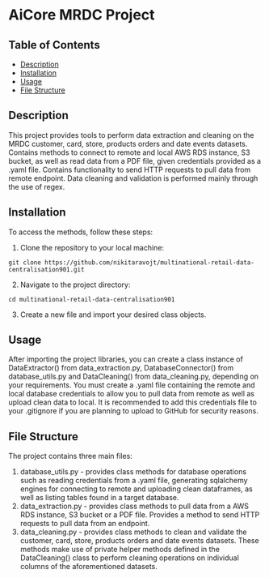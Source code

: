 # AiCore MRDC Project

## Table of Contents
- [Description](#description)
- [Installation](#installation)
- [Usage](#usage)
- [File Structure](#filestructure)

## Description
This project provides tools to perform data extraction and cleaning on the MRDC customer, card, store, products orders and date events datasets. 
Contains methods to connect to remote and local AWS RDS instance, S3 bucket, as well as read data from a PDF file, given credentials provided as
a .yaml file. Contains functionality to send HTTP requests to pull data from remote endpoint. Data cleaning and validation is performed mainly 
through the use of regex.

## Installation
To access the methods, follow these steps:
  1. Clone the repository to your local machine:
      
    git clone https://github.com/nikitaravojt/multinational-retail-data-centralisation901.git
  
  2. Navigate to the project directory:
     
    cd multinational-retail-data-centralisation901
  
  3. Create a new file and import your desired class objects.

## Usage
After importing the project libraries, you can create a class instance of DataExtractor() from data_extraction.py, 
DatabaseConnector() from database_utils.py and DataCleaning() from data_cleaning.py, depending on your requirements. 
You must create a .yaml file containing the remote and local database credentials to allow you to pull data from
remote as well as upload clean data to local. It is recommended to add this credentials file to your .gitignore if
you are planning to upload to GitHub for security reasons.

## File Structure
The project contains three main files:
  1. database_utils.py - provides class methods for database operations such as reading credentials from a .yaml file,
     generating sqlalchemy engines for connecting to remote and uploading clean dataframes, as well as listing
     tables found in a target database.
  2. data_extraction.py - provides class methods to pull data from a AWS RDS instance, S3 bucket or a PDF file. Provides
     a method to send HTTP requests to pull data from an endpoint.
  3. data_cleaning.py - provides class methods to clean and validate the customer, card, store, products orders and date
     events datasets. These methods make use of private helper methods defined in the DataCleaning() class to perform
     cleaning operations on individual columns of the aforementioned datasets. 
